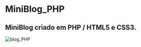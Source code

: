 # MiniBlog_PHP

## MiniBlog criado em PHP / HTML5 e CSS3.
![blog_PHP](https://user-images.githubusercontent.com/67668769/190000288-888bc76a-6925-402f-a108-31c28398acb1.jpg)
